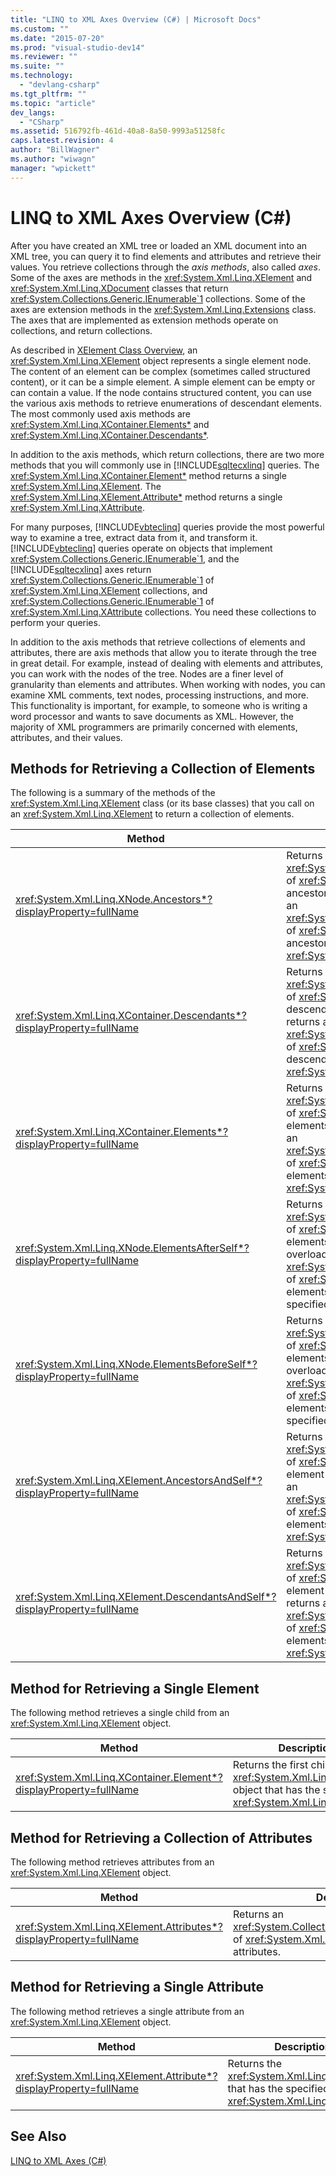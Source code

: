 ```yaml
---
title: "LINQ to XML Axes Overview (C#) | Microsoft Docs"
ms.custom: ""
ms.date: "2015-07-20"
ms.prod: "visual-studio-dev14"
ms.reviewer: ""
ms.suite: ""
ms.technology: 
  - "devlang-csharp"
ms.tgt_pltfrm: ""
ms.topic: "article"
dev_langs: 
  - "CSharp"
ms.assetid: 516792fb-461d-40a8-8a50-9993a51258fc
caps.latest.revision: 4
author: "BillWagner"
ms.author: "wiwagn"
manager: "wpickett"
---
```

# LINQ to XML Axes Overview (C#)
After you have created an XML tree or loaded an XML document into an XML tree, you can query it to find elements and attributes and retrieve their values. You retrieve collections through the *axis methods*, also called *axes*. Some of the axes are methods in the <xref:System.Xml.Linq.XElement> and <xref:System.Xml.Linq.XDocument> classes that return <xref:System.Collections.Generic.IEnumerable`1> collections. Some of the axes are extension methods in the <xref:System.Xml.Linq.Extensions> class. The axes that are implemented as extension methods operate on collections, and return collections.  
  
 As described in [XElement Class Overview](../Topic/XElement%20Class%20Overview.md), an <xref:System.Xml.Linq.XElement> object represents a single element node. The content of an element can be complex (sometimes called structured content), or it can be a simple element. A simple element can be empty or can contain a value. If the node contains structured content, you can use the various axis methods to retrieve enumerations of descendant elements. The most commonly used axis methods are <xref:System.Xml.Linq.XContainer.Elements*> and <xref:System.Xml.Linq.XContainer.Descendants*>.  
  
 In addition to the axis methods, which return collections, there are two more methods that you will commonly use in [!INCLUDE[sqltecxlinq](../../../../csharp/programming-guide/concepts/linq/includes/sqltecxlinq_md.md)] queries. The <xref:System.Xml.Linq.XContainer.Element*> method returns a single <xref:System.Xml.Linq.XElement>. The <xref:System.Xml.Linq.XElement.Attribute*> method returns a single <xref:System.Xml.Linq.XAttribute>.  
  
 For many purposes, [!INCLUDE[vbteclinq](../../../../csharp/getting-started/includes/vbteclinq_md.md)] queries provide the most powerful way to examine a tree, extract data from it, and transform it. [!INCLUDE[vbteclinq](../../../../csharp/getting-started/includes/vbteclinq_md.md)] queries operate on objects that implement <xref:System.Collections.Generic.IEnumerable`1>, and the [!INCLUDE[sqltecxlinq](../../../../csharp/programming-guide/concepts/linq/includes/sqltecxlinq_md.md)] axes return <xref:System.Collections.Generic.IEnumerable`1> of <xref:System.Xml.Linq.XElement> collections, and <xref:System.Collections.Generic.IEnumerable`1> of <xref:System.Xml.Linq.XAttribute> collections. You need these collections to perform your queries.  
  
 In addition to the axis methods that retrieve collections of elements and attributes, there are axis methods that allow you to iterate through the tree in great detail. For example, instead of dealing with elements and attributes, you can work with the nodes of the tree. Nodes are a finer level of granularity than elements and attributes. When working with nodes, you can examine XML comments, text nodes, processing instructions, and more. This functionality is important, for example, to someone who is writing a word processor and wants to save documents as XML. However, the majority of XML programmers are primarily concerned with elements, attributes, and their values.  
  
## Methods for Retrieving a Collection of Elements  
 The following is a summary of the methods of the <xref:System.Xml.Linq.XElement> class (or its base classes) that you call on an <xref:System.Xml.Linq.XElement> to return a collection of elements.  
  
|Method|Description|  
|------------|-----------------|  
|<xref:System.Xml.Linq.XNode.Ancestors*?displayProperty=fullName>|Returns an <xref:System.Collections.Generic.IEnumerable`1> of <xref:System.Xml.Linq.XElement> of the ancestors of this element. An overload returns an <xref:System.Collections.Generic.IEnumerable`1> of <xref:System.Xml.Linq.XElement> of the ancestors that have the specified <xref:System.Xml.Linq.XName>.|  
|<xref:System.Xml.Linq.XContainer.Descendants*?displayProperty=fullName>|Returns an <xref:System.Collections.Generic.IEnumerable`1> of <xref:System.Xml.Linq.XElement> of the descendants of this element. An overload returns an <xref:System.Collections.Generic.IEnumerable`1> of <xref:System.Xml.Linq.XElement> of the descendants that have the specified <xref:System.Xml.Linq.XName>.|  
|<xref:System.Xml.Linq.XContainer.Elements*?displayProperty=fullName>|Returns an <xref:System.Collections.Generic.IEnumerable`1> of <xref:System.Xml.Linq.XElement> of the child elements of this element. An overload returns an <xref:System.Collections.Generic.IEnumerable`1> of <xref:System.Xml.Linq.XElement> of the child elements that have the specified <xref:System.Xml.Linq.XName>.|  
|<xref:System.Xml.Linq.XNode.ElementsAfterSelf*?displayProperty=fullName>|Returns an <xref:System.Collections.Generic.IEnumerable`1> of <xref:System.Xml.Linq.XElement> of the elements that come after this element. An overload returns an <xref:System.Collections.Generic.IEnumerable`1> of <xref:System.Xml.Linq.XElement> of the elements after this element that have the specified <xref:System.Xml.Linq.XName>.|  
|<xref:System.Xml.Linq.XNode.ElementsBeforeSelf*?displayProperty=fullName>|Returns an <xref:System.Collections.Generic.IEnumerable`1> of <xref:System.Xml.Linq.XElement> of the elements that come before this element. An overload returns an <xref:System.Collections.Generic.IEnumerable`1> of <xref:System.Xml.Linq.XElement> of the elements before this element that have the specified <xref:System.Xml.Linq.XName>.|  
|<xref:System.Xml.Linq.XElement.AncestorsAndSelf*?displayProperty=fullName>|Returns an <xref:System.Collections.Generic.IEnumerable`1> of <xref:System.Xml.Linq.XElement> of this element and its ancestors. An overload returns an <xref:System.Collections.Generic.IEnumerable`1> of <xref:System.Xml.Linq.XElement> of the elements that have the specified <xref:System.Xml.Linq.XName>.|  
|<xref:System.Xml.Linq.XElement.DescendantsAndSelf*?displayProperty=fullName>|Returns an <xref:System.Collections.Generic.IEnumerable`1> of <xref:System.Xml.Linq.XElement> of this element and its descendants. An overload returns an <xref:System.Collections.Generic.IEnumerable`1> of <xref:System.Xml.Linq.XElement> of the elements that have the specified <xref:System.Xml.Linq.XName>.|  
  
## Method for Retrieving a Single Element  
 The following method retrieves a single child from an <xref:System.Xml.Linq.XElement> object.  
  
|Method|Description|  
|------------|-----------------|  
|<xref:System.Xml.Linq.XContainer.Element*?displayProperty=fullName>|Returns the first child <xref:System.Xml.Linq.XElement> object that has the specified <xref:System.Xml.Linq.XName>.|  
  
## Method for Retrieving a Collection of Attributes  
 The following method retrieves attributes from an <xref:System.Xml.Linq.XElement> object.  
  
|Method|Description|  
|------------|-----------------|  
|<xref:System.Xml.Linq.XElement.Attributes*?displayProperty=fullName>|Returns an <xref:System.Collections.Generic.IEnumerable`1> of <xref:System.Xml.Linq.XAttribute> of all of the attributes.|  
  
## Method for Retrieving a Single Attribute  
 The following method retrieves a single attribute from an <xref:System.Xml.Linq.XElement> object.  
  
|Method|Description|  
|------------|-----------------|  
|<xref:System.Xml.Linq.XElement.Attribute*?displayProperty=fullName>|Returns the <xref:System.Xml.Linq.XAttribute> that has the specified <xref:System.Xml.Linq.XName>.|  
  
## See Also  
 [LINQ to XML Axes (C#)](../../../../csharp/programming-guide/concepts/linq/linq-to-xml-axes.md)